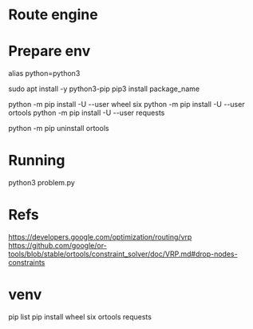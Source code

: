 # Route engine

# Prepare env
alias python=python3

sudo apt install -y python3-pip
pip3 install package_name

python -m pip install -U --user wheel six
python -m pip install -U --user ortools
python -m pip install -U --user requests

python -m pip uninstall ortools

# Running
python3 problem.py

# Refs
https://developers.google.com/optimization/routing/vrp
https://github.com/google/or-tools/blob/stable/ortools/constraint_solver/doc/VRP.md#drop-nodes-constraints

# venv
pip list
pip install wheel six ortools requests
